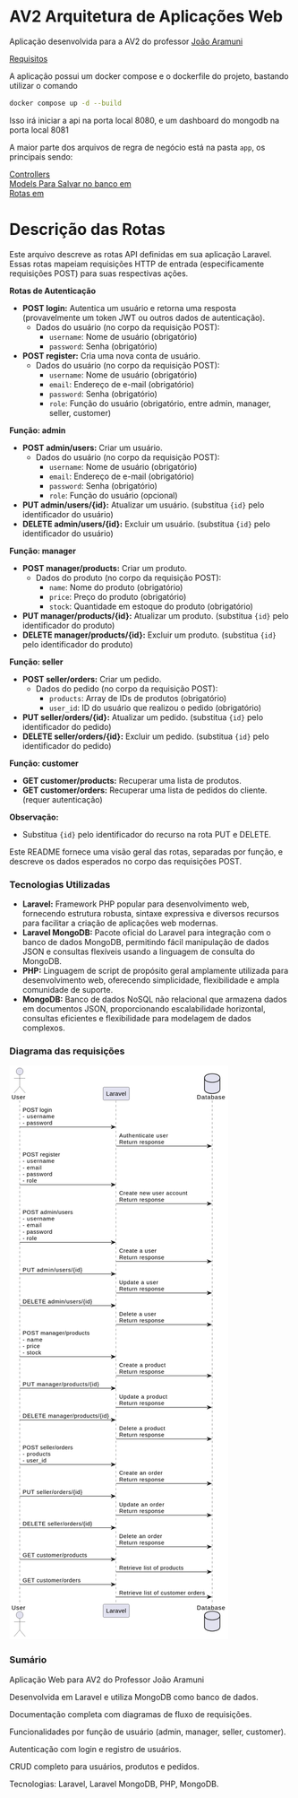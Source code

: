 # AV2 Arquitetura de Aplicações Web

Aplicação desenvolvida para a AV2 do professor [João Aramuni](https://github.com/joaopauloaramuni)

[Requisitos](requisitos.pdf)

A aplicação possui um docker compose e o dockerfile do projeto, bastando utilizar o comando

```bash
docker compose up -d --build
```

Isso irá iniciar a api na porta local 8080, e um dashboard do mongodb na porta local 8081

A maior parte dos arquivos de regra de negócio está na pasta `app`, os principais sendo:

[Controllers](app/Http/Controllers/)  
[Models Para Salvar no banco em](app/Models/)  
[Rotas em](routes/api.php)

# Descrição das Rotas

Este arquivo descreve as rotas API definidas em sua aplicação Laravel. Essas rotas mapeiam requisições HTTP de entrada (especificamente requisições POST) para suas respectivas ações.

**Rotas de Autenticação**

-   **POST login:** Autentica um usuário e retorna uma resposta (provavelmente um token JWT ou outros dados de autenticação).
    -   Dados do usuário (no corpo da requisição POST):
        -   `username`: Nome de usuário (obrigatório)
        -   `password`: Senha (obrigatório)
-   **POST register:** Cria uma nova conta de usuário.
    -   Dados do usuário (no corpo da requisição POST):
        -   `username`: Nome de usuário (obrigatório)
        -   `email`: Endereço de e-mail (obrigatório)
        -   `password`: Senha (obrigatório)
        -   `role`: Função do usuário (obrigatório, entre admin, manager, seller, customer)

**Função: admin**

-   **POST admin/users:** Criar um usuário.
    -   Dados do usuário (no corpo da requisição POST):
        -   `username`: Nome de usuário (obrigatório)
        -   `email`: Endereço de e-mail (obrigatório)
        -   `password`: Senha (obrigatório)
        -   `role`: Função do usuário (opcional)
-   **PUT admin/users/{id}:** Atualizar um usuário. (substitua `{id}` pelo identificador do usuário)
-   **DELETE admin/users/{id}:** Excluir um usuário. (substitua `{id}` pelo identificador do usuário)

**Função: manager**

-   **POST manager/products:** Criar um produto.
    -   Dados do produto (no corpo da requisição POST):
        -   `name`: Nome do produto (obrigatório)
        -   `price`: Preço do produto (obrigatório)
        -   `stock`: Quantidade em estoque do produto (obrigatório)
-   **PUT manager/products/{id}:** Atualizar um produto. (substitua `{id}` pelo identificador do produto)
-   **DELETE manager/products/{id}:** Excluir um produto. (substitua `{id}` pelo identificador do produto)

**Função: seller**

-   **POST seller/orders:** Criar um pedido.
    -   Dados do pedido (no corpo da requisição POST):
        -   `products`: Array de IDs de produtos (obrigatório)
        -   `user_id`: ID do usuário que realizou o pedido (obrigatório)
-   **PUT seller/orders/{id}:** Atualizar um pedido. (substitua `{id}` pelo identificador do pedido)
-   **DELETE seller/orders/{id}:** Excluir um pedido. (substitua `{id}` pelo identificador do pedido)

**Função: customer**

-   **GET customer/products:** Recuperar uma lista de produtos.
-   **GET customer/orders:** Recuperar uma lista de pedidos do cliente. (requer autenticação)

**Observação:**

-   Substitua `{id}` pelo identificador do recurso na rota PUT e DELETE.

Este README fornece uma visão geral das rotas, separadas por função, e descreve os dados esperados no corpo das requisições POST.

### Tecnologias Utilizadas

-   **Laravel:** Framework PHP popular para desenvolvimento web, fornecendo estrutura robusta, sintaxe expressiva e diversos recursos para facilitar a criação de aplicações web modernas.
-   **Laravel MongoDB:** Pacote oficial do Laravel para integração com o banco de dados MongoDB, permitindo fácil manipulação de dados JSON e consultas flexíveis usando a linguagem de consulta do MongoDB.
-   **PHP:** Linguagem de script de propósito geral amplamente utilizada para desenvolvimento web, oferecendo simplicidade, flexibilidade e ampla comunidade de suporte.
-   **MongoDB:** Banco de dados NoSQL não relacional que armazena dados em documentos JSON, proporcionando escalabilidade horizontal, consultas eficientes e flexibilidade para modelagem de dados complexos.

### Diagrama das requisições

<img src="diagram.png"/>

### Sumário

Aplicação Web para AV2 do Professor João Aramuni

Desenvolvida em Laravel e utiliza MongoDB como banco de dados.

Documentação completa com diagramas de fluxo de requisições.

Funcionalidades por função de usuário (admin, manager, seller, customer).

Autenticação com login e registro de usuários.

CRUD completo para usuários, produtos e pedidos.

Tecnologias: Laravel, Laravel MongoDB, PHP, MongoDB.
